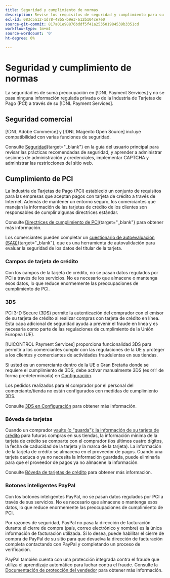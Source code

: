 ```yaml
---
title: Seguridad y cumplimiento de normas
description: Revise los requisitos de seguridad y cumplimiento para su sitio.
exl-id: 083c5a12-1d78-48b5-b9e3-612b104ce7e0
source-git-commit: 817a01e98876bddf5f41a253501984539b3351cd
workflow-type: tm+mt
source-wordcount: '0'
ht-degree: 0%

---
```


# Seguridad y cumplimiento de normas

La seguridad es de suma preocupación en [!DNL Payment Services] y no se pasa ninguna información regulada privada o de la Industria de Tarjetas de Pago (PCI) a través de su [!DNL Payment Services].

## Seguridad comercial

[!DNL Adobe Commerce] y [!DNL Magento Open Source] incluye compatibilidad con varias funciones de seguridad.

Consulte [Seguridad](https://docs.magento.com/user-guide/stores/security.html){target="_blank"} en la guía del usuario principal para revisar las prácticas recomendadas de seguridad, y aprender a administrar sesiones de administración y credenciales, implementar CAPTCHA y administrar las restricciones del sitio web.

## Cumplimiento de PCI

La Industria de Tarjetas de Pago (PCI) estableció un conjunto de requisitos para las empresas que aceptan pagos con tarjeta de crédito a través de Internet. Además de mantener un entorno seguro, los comerciantes que manejan la información de las tarjetas de crédito de los clientes son responsables de cumplir algunas directrices estándar.

Consulte [Directrices de cumplimiento de PCI](https://docs.magento.com/user-guide/stores/compliance-pci.html){target="_blank"} para obtener más información.

Los comerciantes pueden completar un [cuestionario de autoevaluación (SAQ)](https://www.pcisecuritystandards.org/pci_security/completing_self_assessment){target="_blank"}, que es una herramienta de autovalidación para evaluar la seguridad de los datos del titular de la tarjeta.

### Campos de tarjeta de crédito

Con los campos de la tarjeta de crédito, no se pasan datos regulados por PCI a través de los servicios. No es necesario que almacene o mantenga esos datos, lo que reduce enormemente las preocupaciones de cumplimiento de PCI.

### 3DS

PCI 3-D Secure (3DS) permite la autenticación del comprador con el emisor de su tarjeta de crédito al realizar compras con tarjeta de crédito en línea. Esta capa adicional de seguridad ayuda a prevenir el fraude en línea y es necesaria como parte de las regulaciones de cumplimiento de la Unión Europea (UE).

[!UICONTROL Payment Services] proporciona funcionalidad 3DS para permitir a los comerciantes cumplir con las regulaciones de la UE y proteger a los clientes y comerciantes de actividades fraudulentas en sus tiendas.

Si usted es un comerciante dentro de la UE o Gran Bretaña donde se requiere el cumplimiento de 3DS, debe activar manualmente 3DS (es `Off` de forma predeterminada) en [Configuración](settings.md#credit-card-fields).

Los pedidos realizados para el comprador por el personal del comerciante/tienda no están configurados con medidas de cumplimiento 3DS.

Consulte [3DS en Configuración](settings.md#3ds) para obtener más información.

### Bóveda de tarjetas

Cuando un comprador [vaults (o &quot;guarda&quot;): la información de su tarjeta de crédito](vaulting.md) para futuras compras en sus tiendas, la información mínima de la tarjeta de crédito se comparte con el comprador (los últimos cuatro dígitos, la fecha de caducidad de la tarjeta y la marca de la tarjeta). La información de la tarjeta de crédito se almacena en el proveedor de pagos. Cuando una tarjeta caduca o ya no necesita la información guardada, puede eliminarla para que el proveedor de pagos ya no almacene la información.

Consulte [Bóveda de tarjetas de crédito](vaulting.md) para obtener más información.

### Botones inteligentes PayPal

Con los botones inteligentes PayPal, no se pasan datos regulados por PCI a través de sus servicios. No es necesario que almacene o mantenga esos datos, lo que reduce enormemente las preocupaciones de cumplimiento de PCI.

Por razones de seguridad, PayPal no pasa la dirección de facturación durante el cierre de compra (país, correo electrónico y nombre) es la única información de facturación utilizada. Si lo desea, puede habilitar el cierre de compra de PayPal de su sitio para que devuelva la dirección de facturación completa contactando con PayPal y completando un proceso de verificación.

PayPal también cuenta con una protección integrada contra el fraude que utiliza el aprendizaje automático para luchar contra el fraude. Consulte la [Documentación de protección del vendedor](https://www.paypal.com/us/webapps/mpp/security/seller-protection) para obtener más información.
